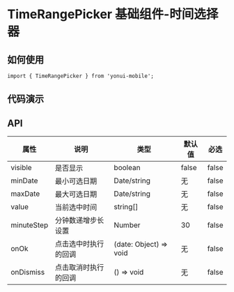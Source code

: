# TimeRangePicker 基础组件-时间选择器
## 如何使用

```
import { TimeRangePicker } from 'yonui-mobile';

```

## 代码演示


## API

属性 | 说明 | 类型 | 默认值 | 必选
----|-----|------|------|------
visible | 是否显示 | boolean | false | false
minDate | 最小可选日期 | Date/string | 无 | false
maxDate | 最大可选日期 | Date/string | 无 | false
value | 当前选中时间 | string[] | 无 | false
minuteStep | 分钟数递增步长设置 | Number | 30 | false
onOk | 点击选中时执行的回调 | (date: Object) => void | 无 | false
onDismiss | 点击取消时执行的回调 | () => void | 无 | false
